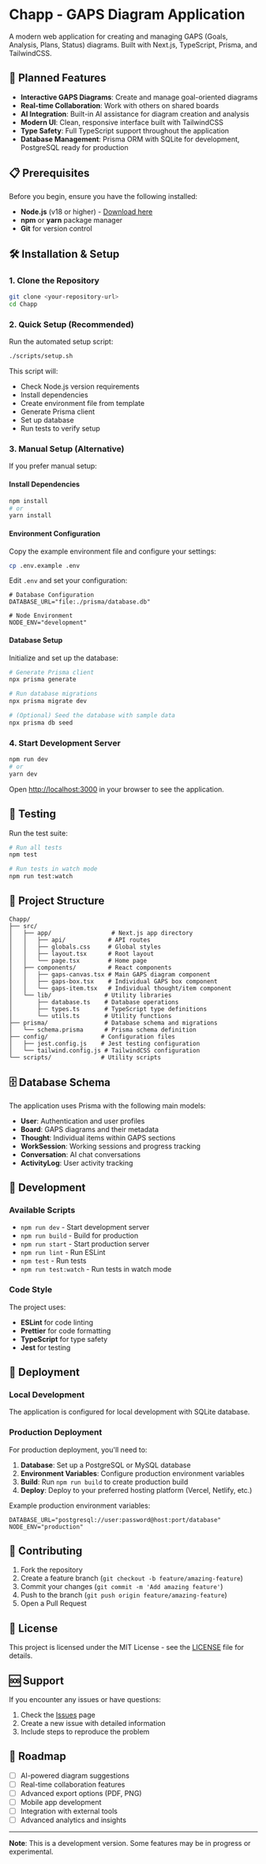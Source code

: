 # Chapp - GAPS Diagram Application

A modern web application for creating and managing GAPS (Goals, Analysis, Plans, Status) diagrams. Built with Next.js, TypeScript, Prisma, and TailwindCSS.

## 🚀 Planned Features

- **Interactive GAPS Diagrams**: Create and manage goal-oriented diagrams
- **Real-time Collaboration**: Work with others on shared boards
- **AI Integration**: Built-in AI assistance for diagram creation and analysis
- **Modern UI**: Clean, responsive interface built with TailwindCSS
- **Type Safety**: Full TypeScript support throughout the application
- **Database Management**: Prisma ORM with SQLite for development, PostgreSQL ready for production

## 📋 Prerequisites

Before you begin, ensure you have the following installed:

- **Node.js** (v18 or higher) - [Download here](https://nodejs.org/)
- **npm** or **yarn** package manager
- **Git** for version control

## 🛠️ Installation & Setup

### 1. Clone the Repository

```bash
git clone <your-repository-url>
cd Chapp
```

### 2. Quick Setup (Recommended)

Run the automated setup script:

```bash
./scripts/setup.sh
```

This script will:
- Check Node.js version requirements
- Install dependencies
- Create environment file from template
- Generate Prisma client
- Set up database
- Run tests to verify setup

### 3. Manual Setup (Alternative)

If you prefer manual setup:

#### Install Dependencies
```bash
npm install
# or
yarn install
```

#### Environment Configuration
Copy the example environment file and configure your settings:

```bash
cp .env.example .env
```

Edit `.env` and set your configuration:

```env
# Database Configuration
DATABASE_URL="file:./prisma/database.db"

# Node Environment
NODE_ENV="development"
```

#### Database Setup
Initialize and set up the database:

```bash
# Generate Prisma client
npx prisma generate

# Run database migrations
npx prisma migrate dev

# (Optional) Seed the database with sample data
npx prisma db seed
```

### 4. Start Development Server

```bash
npm run dev
# or
yarn dev
```

Open [http://localhost:3000](http://localhost:3000) in your browser to see the application.

## 🧪 Testing

Run the test suite:

```bash
# Run all tests
npm test

# Run tests in watch mode
npm run test:watch
```

## 📁 Project Structure

```
Chapp/
├── src/
│   ├── app/                 # Next.js app directory
│   │   ├── api/            # API routes
│   │   ├── globals.css     # Global styles
│   │   ├── layout.tsx      # Root layout
│   │   └── page.tsx        # Home page
│   ├── components/         # React components
│   │   ├── gaps-canvas.tsx # Main GAPS diagram component
│   │   ├── gaps-box.tsx    # Individual GAPS box component
│   │   └── gaps-item.tsx   # Individual thought/item component
│   └── lib/               # Utility libraries
│       ├── database.ts    # Database operations
│       ├── types.ts       # TypeScript type definitions
│       └── utils.ts       # Utility functions
├── prisma/                # Database schema and migrations
│   └── schema.prisma      # Prisma schema definition
├── config/               # Configuration files
│   ├── jest.config.js    # Jest testing configuration
│   └── tailwind.config.js # TailwindCSS configuration
└── scripts/              # Utility scripts
```

## 🗄️ Database Schema

The application uses Prisma with the following main models:

- **User**: Authentication and user profiles
- **Board**: GAPS diagrams and their metadata
- **Thought**: Individual items within GAPS sections
- **WorkSession**: Working sessions and progress tracking
- **Conversation**: AI chat conversations
- **ActivityLog**: User activity tracking

## 🔧 Development

### Available Scripts

- `npm run dev` - Start development server
- `npm run build` - Build for production
- `npm run start` - Start production server
- `npm run lint` - Run ESLint
- `npm test` - Run tests
- `npm run test:watch` - Run tests in watch mode

### Code Style

The project uses:
- **ESLint** for code linting
- **Prettier** for code formatting
- **TypeScript** for type safety
- **Jest** for testing

## 🚀 Deployment

### Local Development
The application is configured for local development with SQLite database.

### Production Deployment
For production deployment, you'll need to:

1. **Database**: Set up a PostgreSQL or MySQL database
2. **Environment Variables**: Configure production environment variables
3. **Build**: Run `npm run build` to create production build
4. **Deploy**: Deploy to your preferred hosting platform (Vercel, Netlify, etc.)

Example production environment variables:
```env
DATABASE_URL="postgresql://user:password@host:port/database"
NODE_ENV="production"
```

## 🤝 Contributing

1. Fork the repository
2. Create a feature branch (`git checkout -b feature/amazing-feature`)
3. Commit your changes (`git commit -m 'Add amazing feature'`)
4. Push to the branch (`git push origin feature/amazing-feature`)
5. Open a Pull Request

## 📝 License

This project is licensed under the MIT License - see the [LICENSE](LICENSE) file for details.

## 🆘 Support

If you encounter any issues or have questions:

1. Check the [Issues](https://github.com/yourusername/Chapp/issues) page
2. Create a new issue with detailed information
3. Include steps to reproduce the problem

## 🔮 Roadmap

- [ ] AI-powered diagram suggestions
- [ ] Real-time collaboration features
- [ ] Advanced export options (PDF, PNG)
- [ ] Mobile app development
- [ ] Integration with external tools
- [ ] Advanced analytics and insights

---

**Note**: This is a development version. Some features may be in progress or experimental. 